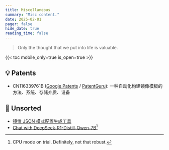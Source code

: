 ```yaml
---
title: Miscellaneous
summary: "Misc content."
date: 2025-02-01
pager: false
hide_date: true
reading_time: false
---
```


> Only the thought that we put into life is valuable.

{{< toc mobile_only=true is_open=true >}}

## 💡 Patents

- CN116339761B ([Google Patents](https://patents.google.com/patent/CN116339761B) / [PatentGuru](https://www.patentguru.com/CN116339761B)): 一种自动化构建镜像模板的方法、系统、存储介质、设备

## 🧩 Unsorted

- [镜维 JSON 模式配置生成工具](https://182.42.149.219:6699)
- [Chat with DeepSeek-R1-Distill-Qwen-7B](http://117.89.85.209:3000)[^1]

[^1]: CPU mode on trial. Definitely, not that robust.

